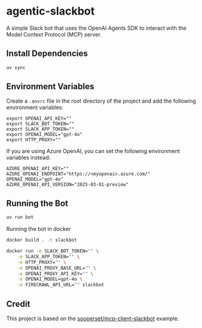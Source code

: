# agentic-slackbot
A simple Slack bot that uses the OpenAI Agents SDK to interact with the Model Context Protocol (MCP) server.

## Install Dependencies

```bash
uv sync
```

## Environment Variables

Create a `.envrc` file in the root directory of the project and add the following environment variables:

```
export OPENAI_API_KEY=""
export SLACK_BOT_TOKEN=""
export SLACK_APP_TOKEN=""
export OPENAI_MODEL="gpt-4o"
export HTTP_PROXY=""
```

If you are using Azure OpenAI, you can set the following environment variables instead:
```
AZURE_OPENAI_API_KEY=""
AZURE_OPENAI_ENDPOINT="https://<myopenai>.azure.com/"
OPENAI_MODEL="gpt-4o"
AZURE_OPENAI_API_VERSION="2025-03-01-preview"
```

## Running the Bot

```bash
uv run bot
``````

Running the bot in docker

```bash
docker build . -t slackbot

docker run -e SLACK_BOT_TOKEN="" \
    -e SLACK_APP_TOKEN="" \
    -e HTTP_PROXY="" \
    -e OPENAI_PROXY_BASE_URL="" \
    -e OPENAI_PROXY_API_KEY="" \
    -e OPENAI_MODEL=gpt-4o \
    -e FIRECRAWL_API_URL="" slackbot
```

## Credit

This project is based on the [sooperset/mcp-client-slackbot](https://github.com/sooperset/mcp-client-slackbot) example.
